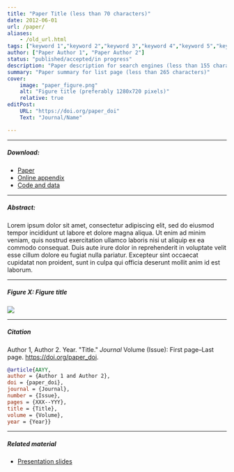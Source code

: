 ```yaml
---
title: "Paper Title (less than 70 characters)" 
date: 2012-06-01
url: /paper/
aliases: 
    - /old_url.html
tags: ["keyword 1","keyword 2","keyword 3","keyword 4","keyword 5","keyword 6","keyword 7","keyword 8"]
author: ["Paper Author 1", "Paper Author 2"]
status: "published/accepted/in progress"  
description: "Paper description for search engines (less than 155 characters)" 
summary: "Paper summary for list page (less than 265 characters)"
cover:
    image: "paper_figure.png"
    alt: "Figure title (preferably 1280x720 pixels)"
    relative: true
editPost:
    URL: "https://doi.org/paper_doi"
    Text: "Journal/Name"

---
```


---

##### Download:

- [Paper](paper.pdf)
- [Online appendix](appendix.pdf)
- [Code and data](https://github.com/paper_repo)

---

##### Abstract:

Lorem ipsum dolor sit amet, consectetur adipiscing elit, sed do eiusmod tempor incididunt ut labore et dolore magna aliqua. Ut enim ad minim veniam, quis nostrud exercitation ullamco laboris nisi ut aliquip ex ea commodo consequat. Duis aute irure dolor in reprehenderit in voluptate velit esse cillum dolore eu fugiat nulla pariatur. Excepteur sint occaecat cupidatat non proident, sunt in culpa qui officia deserunt mollit anim id est laborum.

---

##### Figure X:  Figure title

![](figurex.png)

---

##### Citation

Author 1, Author 2. Year. "Title." *Journal* Volume (Issue): First page–Last page. https://doi.org/paper_doi.

```BibTeX
@article{AAYY,
author = {Author 1 and Author 2},
doi = {paper_doi},
journal = {Journal},
number = {Issue},
pages = {XXX--YYY},
title = {Title},
volume = {Volume},
year = {Year}}
```

---

##### Related material

+ [Presentation slides](presentation.pdf)
